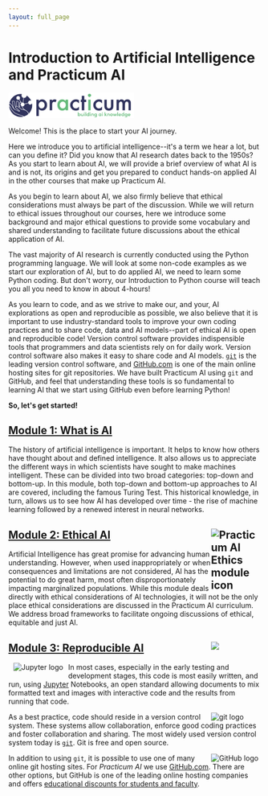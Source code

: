 ```yaml
---
layout: full_page
---
```

# Introduction to Artificial Intelligence and Practicum AI

[![Practicum AI Logo image](https://github.com/PracticumAI/practicumai.github.io/blob/main/images/logo/PracticumAI_logo_250x50.png?raw=true)](https://practicumai.org/)

Welcome! This is the place to start your AI journey.

Here we introduce you to artificial intelligence--it's a term we hear a lot, but can you define it? Did you know that AI research dates back to the 1950s? As you start to learn about AI, we will provide a brief overview of what AI is and is not, its origins and get you prepared to conduct hands-on applied AI in the other courses that make up Practicum AI.

As you begin to learn about AI, we also firmly believe that ethical considerations must always be part of the discussion. While we will return to ethical issues throughout our courses, here we introduce some background and major ethical questions to provide some vocabulary and shared understanding to facilitate future discussions about the ethical application of AI.

The vast majority of AI research is currently conducted using the Python programming language. We will look at some non-code examples as we start our exploration of AI, but to do applied AI, we need to learn some Python coding. But don't worry, our Introduction to Python course will teach you all you need to know in about 4-hours!

As you learn to code, and as we strive to make our, and your, AI explorations as open and reproducible as possible, we also believe that it is important to use industry-standard tools to improve your own coding practices and to share code, data and AI models--part of ethical AI is open and reproducible code! Version control software provides indispensible tools that programmers and data scientists rely on for daily work. Version control software also makes it easy to share code and AI models. [`git`](https://git-scm.com/) is the leading version control software, and [GitHub.com](https://github.com/) is one of the main online hosting sites for git repositories. We have built Practicum AI using `git` and GitHub, and feel that understanding these tools is so fundamental to learning AI that we start using GitHub even before learning Python!

**So, let's get started!**

## [Module 1: What is AI](/getting_started/01_what_is_ai/) 

The history of artificial intelligence is important.  It helps to know how others have thought about and defined intelligence.  It also allows us to appreciate the different ways in which scientists have sought to make machines intelligent.  These can be divided into two broad categories: top-down and bottom-up.  In this module, both top-down and bottom-up approaches to AI are covered, including the famous Turing Test.  This historical knowledge, in turn, allows us to see how AI has developed over time - the rise of machine learning followed by a renewed interest in neural networks.

## [Module 2: Ethical AI](/getting_started/02_ethics/)<img src='/images/icons/practicumai_ethics.png?raw=true' alt='Practicum AI Ethics module icon' align='right' width='100'>

Artificial Intelligence has great promise for advancing human understanding. However, when used inappropriately or when consequences and limitations are not considered, AI has the potential to do great harm, most often disproportionately impacting marginalized populations. While this module deals directly with ethical considerations of AI technologies, it will not be the only place ethical considerations are discussed in the Practicum AI curriculum. We address broad frameworks to facilitate ongoing discussions of ethical, equitable and just AI.

## [Module 3: Reproducible AI](/getting_started/03_git_reproducibility/)<img src='/images/icons/practicumai_git.png?raw=true' align='right' width=100>

<img src='https://raw.githubusercontent.com/PracticumAI/practicumai.github.io/9ca75434a8b58e6e3d395ae81489745a8f48bcaa/images/features/Jupyter_logo.svg' align='left' alt='Jupyter logo' style="padding: 0px 10px 10px 10px">In most cases, especially in the early testing and development stages, this code is most easily written, and run, using [Jupyter](https://jupyter.org/) Notebooks, an open standard allowing documents to mix formatted text and images with interactive code and the results from running that code. 

<img src='/getting_started/images/Git-Logo-2Color.svg' align='right' width=100 alt='git logo'>As a best practice, code should reside in a version control system. These systems allow collaboration, enforce good coding practices and foster collaboration and sharing. The most widely used version control system today is [`git`](http://git-scm.com/). Git is free and open source. 

<img src='/getting_started/images/GitHub-Mark.png'  align='right' width=100 alt='GitHub logo'>In addition to using `git`, it is possible to use one of many online git hosting sites. For *Practicum AI* we use [GitHub.com](https://github.com/). There are other options, but GitHub is one of the leading online hosting companies and offers [educational discounts for students and faculty](https://education.github.com/).
